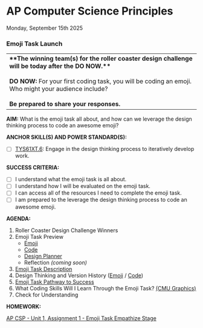 # AP Computer Science Principles
Monday, September 15th 2025

### Emoji Task Launch

<table>
  <tr>
    <td>
      <b>**The winning team(s) for the roller coaster design challenge will be today after the DO NOW.**</b><br><br>
      <b>DO NOW:</b> For your first coding task, you will be coding an emoji.  Who might your audience include?
      <br><br><b>Be prepared to share your responses.</b>
   </td>
  </tr>
</table>

**AIM:** What is the emoji task all about, and how can we leverage the design thinking process to code an awesome emoji?

**ANCHOR SKILL(S) AND POWER STANDARD(S):** 

 - [ ] <ins>TYS61XT.6</ins>: Engage in the design thinking process to iteratively develop work.

**SUCCESS CRITERIA:**
- [ ] I understand what the emoji task is all about.
- [ ] I understand how I will be evaluated on the emoji task.
- [ ] I can access all of the resources I need to complete the emoji task.
- [ ] I am prepared to the leverage the design thinking process to code an awesome emoji.

**AGENDA:**

1. Roller Coaster Design Challenge Winners
2. Emoji Task Preview
     * [Emoji](https://github.com/MrJSwotinsky/AP_Computer_Science_Principles_2025_2026/blob/main/Unit_1_Intro_to_CMU_Graphics/Tasks/Emoji_Task/Sample/SwotinskyJ_Emoji_Task_Emoji.png)
     * [Code](https://github.com/MrJSwotinsky/AP_Computer_Science_Principles_2025_2026/blob/main/Unit_1_Intro_to_CMU_Graphics/Tasks/Emoji_Task/Sample/SwotinskyJ_Emoji_Task_Code.py)
     * [Design Planner](https://github.com/MrJSwotinsky/AP_Computer_Science_Principles_2025_2026/blob/main/Unit_1_Intro_to_CMU_Graphics/Tasks/Emoji_Task/Sample/SwotinskyJ_Emoji_Task_Design_Planner.pdf)
     * Reflection *(coming soon)*
3. [Emoji Task Description](https://github.com/MrJSwotinsky/AP_Computer_Science_Principles_2025_2026/blob/main/Unit_1_Intro_to_CMU_Graphics/Tasks/Emoji_Task/Description_Emoji_Task.md)
4. Design Thinking and Version History ([Emoji](https://github.com/MrJSwotinsky/AP_Computer_Science_Principles_2025_2026/blob/main/Unit_1_Intro_to_CMU_Graphics/Tasks/Emoji_Task/Sample/SwotinskyJ_Emoji_Task_Emoji.png) / [Code](https://github.com/MrJSwotinsky/AP_Computer_Science_Principles_2025_2026/blob/main/Unit_1_Intro_to_CMU_Graphics/Tasks/Emoji_Task/Sample/SwotinskyJ_Emoji_Task_Code.py))
5. [Emoji Task Pathway to Success](https://github.com/MrJSwotinsky/AP_Computer_Science_Principles_2025_2026/blob/main/Unit_1_Intro_to_CMU_Graphics/Tasks/Emoji_Task/Emoji%20Task%20-%20Pathway%20to%20Success.pdf)
6. What Coding Skills Will I Learn Through the Emoji Task? [(CMU Graphics)](https://academy.cs.cmu.edu/)
7. Check for Understanding

**HOMEWORK:** 

[AP CSP - Unit 1, Assignment 1 - Emoji Task Empathize Stage](https://github.com/MrJSwotinsky/AP_Computer_Science_Principles_2025_2026/blob/main/Unit_1_Intro_to_CMU_Graphics/Assignments/Assignment_01_Emoji_Task_Empathize_Stage.md)
